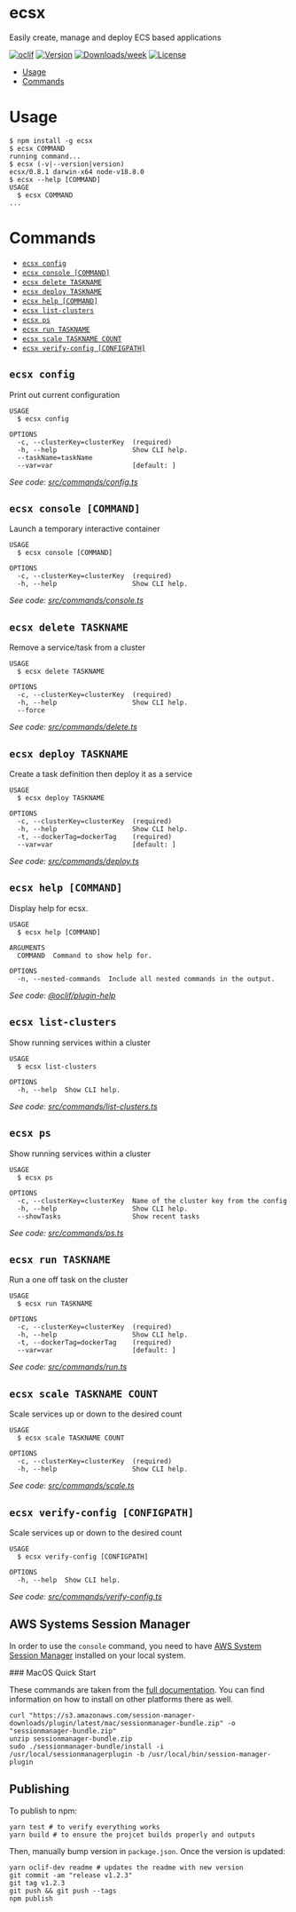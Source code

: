 ecsx
====

Easily create, manage and deploy ECS based applications

[![oclif](https://img.shields.io/badge/cli-oclif-brightgreen.svg)](https://oclif.io)
[![Version](https://img.shields.io/npm/v/ecsx.svg)](https://npmjs.org/package/ecsx)
[![Downloads/week](https://img.shields.io/npm/dw/ecsx.svg)](https://npmjs.org/package/ecsx)
[![License](https://img.shields.io/npm/l/ecsx.svg)](https://github.com/marcqualie/ecsx/blob/master/package.json)

<!-- toc -->
* [Usage](#usage)
* [Commands](#commands)
<!-- tocstop -->
# Usage
<!-- usage -->
```sh-session
$ npm install -g ecsx
$ ecsx COMMAND
running command...
$ ecsx (-v|--version|version)
ecsx/0.8.1 darwin-x64 node-v18.8.0
$ ecsx --help [COMMAND]
USAGE
  $ ecsx COMMAND
...
```
<!-- usagestop -->
# Commands
<!-- commands -->
* [`ecsx config`](#ecsx-config)
* [`ecsx console [COMMAND]`](#ecsx-console-command)
* [`ecsx delete TASKNAME`](#ecsx-delete-taskname)
* [`ecsx deploy TASKNAME`](#ecsx-deploy-taskname)
* [`ecsx help [COMMAND]`](#ecsx-help-command)
* [`ecsx list-clusters`](#ecsx-list-clusters)
* [`ecsx ps`](#ecsx-ps)
* [`ecsx run TASKNAME`](#ecsx-run-taskname)
* [`ecsx scale TASKNAME COUNT`](#ecsx-scale-taskname-count)
* [`ecsx verify-config [CONFIGPATH]`](#ecsx-verify-config-configpath)

## `ecsx config`

Print out current configuration

```
USAGE
  $ ecsx config

OPTIONS
  -c, --clusterKey=clusterKey  (required)
  -h, --help                   Show CLI help.
  --taskName=taskName
  --var=var                    [default: ]
```

_See code: [src/commands/config.ts](https://github.com/marcqualie/ecsx/blob/v0.8.1/src/commands/config.ts)_

## `ecsx console [COMMAND]`

Launch a temporary interactive container

```
USAGE
  $ ecsx console [COMMAND]

OPTIONS
  -c, --clusterKey=clusterKey  (required)
  -h, --help                   Show CLI help.
```

_See code: [src/commands/console.ts](https://github.com/marcqualie/ecsx/blob/v0.8.1/src/commands/console.ts)_

## `ecsx delete TASKNAME`

Remove a service/task from a cluster

```
USAGE
  $ ecsx delete TASKNAME

OPTIONS
  -c, --clusterKey=clusterKey  (required)
  -h, --help                   Show CLI help.
  --force
```

_See code: [src/commands/delete.ts](https://github.com/marcqualie/ecsx/blob/v0.8.1/src/commands/delete.ts)_

## `ecsx deploy TASKNAME`

Create a task definition then deploy it as a service

```
USAGE
  $ ecsx deploy TASKNAME

OPTIONS
  -c, --clusterKey=clusterKey  (required)
  -h, --help                   Show CLI help.
  -t, --dockerTag=dockerTag    (required)
  --var=var                    [default: ]
```

_See code: [src/commands/deploy.ts](https://github.com/marcqualie/ecsx/blob/v0.8.1/src/commands/deploy.ts)_

## `ecsx help [COMMAND]`

Display help for ecsx.

```
USAGE
  $ ecsx help [COMMAND]

ARGUMENTS
  COMMAND  Command to show help for.

OPTIONS
  -n, --nested-commands  Include all nested commands in the output.
```

_See code: [@oclif/plugin-help](https://github.com/oclif/plugin-help/blob/v5.1.22/src/commands/help.ts)_

## `ecsx list-clusters`

Show running services within a cluster

```
USAGE
  $ ecsx list-clusters

OPTIONS
  -h, --help  Show CLI help.
```

_See code: [src/commands/list-clusters.ts](https://github.com/marcqualie/ecsx/blob/v0.8.1/src/commands/list-clusters.ts)_

## `ecsx ps`

Show running services within a cluster

```
USAGE
  $ ecsx ps

OPTIONS
  -c, --clusterKey=clusterKey  Name of the cluster key from the config
  -h, --help                   Show CLI help.
  --showTasks                  Show recent tasks
```

_See code: [src/commands/ps.ts](https://github.com/marcqualie/ecsx/blob/v0.8.1/src/commands/ps.ts)_

## `ecsx run TASKNAME`

Run a one off task on the cluster

```
USAGE
  $ ecsx run TASKNAME

OPTIONS
  -c, --clusterKey=clusterKey  (required)
  -h, --help                   Show CLI help.
  -t, --dockerTag=dockerTag    (required)
  --var=var                    [default: ]
```

_See code: [src/commands/run.ts](https://github.com/marcqualie/ecsx/blob/v0.8.1/src/commands/run.ts)_

## `ecsx scale TASKNAME COUNT`

Scale services up or down to the desired count

```
USAGE
  $ ecsx scale TASKNAME COUNT

OPTIONS
  -c, --clusterKey=clusterKey  (required)
  -h, --help                   Show CLI help.
```

_See code: [src/commands/scale.ts](https://github.com/marcqualie/ecsx/blob/v0.8.1/src/commands/scale.ts)_

## `ecsx verify-config [CONFIGPATH]`

Scale services up or down to the desired count

```
USAGE
  $ ecsx verify-config [CONFIGPATH]

OPTIONS
  -h, --help  Show CLI help.
```

_See code: [src/commands/verify-config.ts](https://github.com/marcqualie/ecsx/blob/v0.8.1/src/commands/verify-config.ts)_
<!-- commandsstop -->



## AWS Systems Session Manager

In order to use the `console` command, you need to have [AWS System Session Manager](https://docs.aws.amazon.com/systems-manager/latest/userguide/session-manager.html) installed on your local system.


### MacOS Quick Start

These commands are taken from the [full documentation](https://docs.aws.amazon.com/systems-manager/latest/userguide/session-manager-working-with-install-plugin.html#install-plugin-macos). You can find information on how to install on other platforms there as well.

```shell
curl "https://s3.amazonaws.com/session-manager-downloads/plugin/latest/mac/sessionmanager-bundle.zip" -o "sessionmanager-bundle.zip"
unzip sessionmanager-bundle.zip
sudo ./sessionmanager-bundle/install -i /usr/local/sessionmanagerplugin -b /usr/local/bin/session-manager-plugin
```



## Publishing

To publish to npm:

```shell
yarn test # to verify everything works
yarn build # to ensure the projcet builds properly and outputs
```

Then, manually bump version in `package.json`. Once the version is updated:

```shell
yarn oclif-dev readme # updates the readme with new version
git commit -am "release v1.2.3"
git tag v1.2.3
git push && git push --tags
npm publish
```
